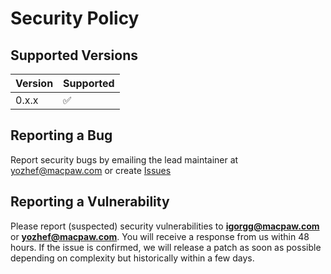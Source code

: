 # Security Policy

## Supported Versions

| Version | Supported          |
| ------- | ------------------ |
| 0.x.x   | :white_check_mark: |

## Reporting a Bug

Report security bugs by emailing the lead maintainer at yozhef@macpaw.com or create [Issues](https://github.com/MacPaw/BehatRedisContext/issues)

## Reporting a Vulnerability

Please report (suspected) security vulnerabilities to
**[igorgg@macpaw.com](mailto:igorgg@macpaw.com)** or **[yozhef@macpaw.com](mailto:yozhef@macpaw.com)**. You will receive a response from
us within 48 hours. If the issue is confirmed, we will release a patch as soon
as possible depending on complexity but historically within a few days.
